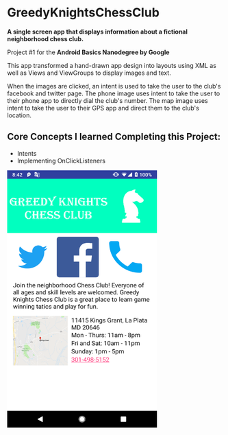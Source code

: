 # GreedyKnightsChessClub

<b> A single screen app that displays information about a fictional neighborhood chess club. </b>
<p>Project #1 for the <b> Android Basics Nanodegree by Google </b> </P>

<p>This app transformed a hand-drawn app design into layouts using XML as well as Views and ViewGroups to display images and text. </p>
<p>When the images are clicked, an intent is used to take the user to the club's facebook and twitter page. The phone image uses intent to take the user to their 
phone app to directly dial the club's number. The map image uses intent to take the user to their GPS app and direct them to the
club's location.</p>

Core Concepts I learned Completing this Project:
----------------------------------------------
- Intents
- Implementing OnClickListeners

<img src ="MainPage.png" width="350" height="600">
